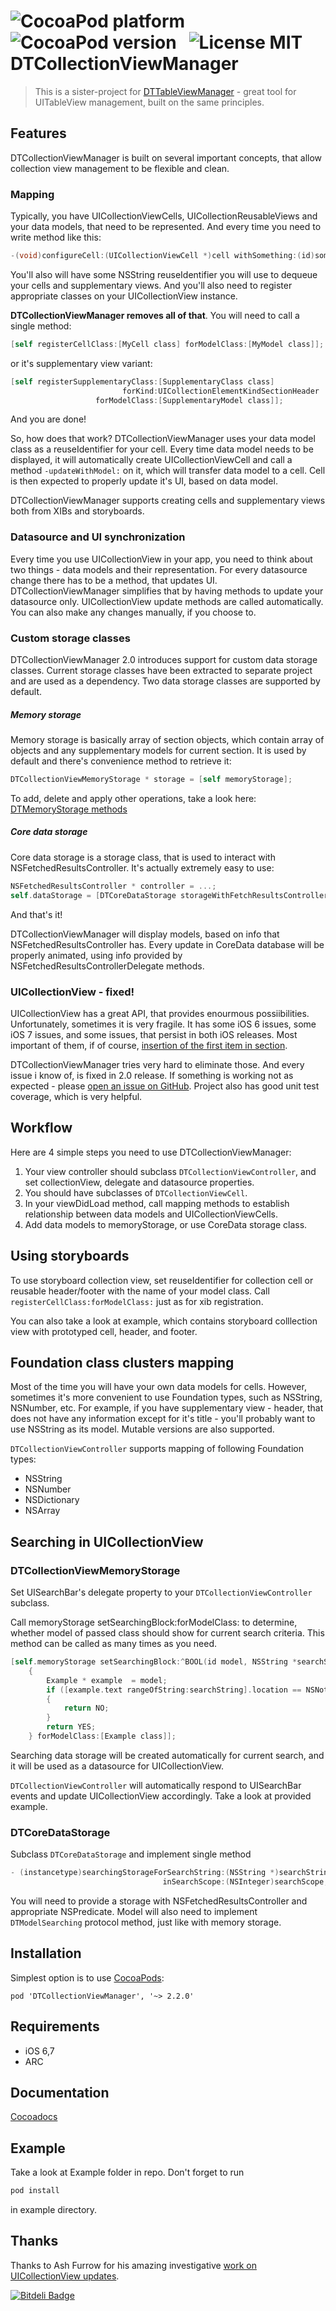 ![CocoaPod platform](https://cocoapod-badges.herokuapp.com/p/DTCollectionViewManager/badge.svg) &nbsp;
![CocoaPod version](https://cocoapod-badges.herokuapp.com/v/DTCollectionViewManager/badge.svg) &nbsp;
![License MIT](https://go-shields.herokuapp.com/license-MIT-blue.png)
DTCollectionViewManager
=======================

> This is a sister-project for [DTTableViewManager](https://github.com/DenHeadless/DTTableViewManager) - great tool for UITableView management, built on the same principles.


## Features

DTCollectionViewManager is built on several important concepts, that allow collection view management to be flexible and clean. 

### Mapping 

Typically, you have UICollectionViewCells, UICollectionReusableViews and your data models, that need to be represented. And every time you need to write method like this:
```objective-c
-(void)configureCell:(UICollectionViewCell *)cell withSomething:(id)something;
```

You'll also will have some NSString reuseIdentifier you will use to dequeue your cells and supplementary views. And you'll also need to register appropriate classes on your UICollectionView instance. 

**DTCollectionViewManager removes all of that**. You will need to call a single method:

```objective-c
[self registerCellClass:[MyCell class] forModelClass:[MyModel class]];
```

or it's supplementary view variant:

```objective-c
[self registerSupplementaryClass:[SupplementaryClass class] 
                         forKind:UICollectionElementKindSectionHeader 
                   forModelClass:[SupplementaryModel class]];
```
And you are done! 

So, how does that work? DTCollectionViewManager uses your data model class as a reuseIdentifier for your cell. Every time data model needs to be displayed, it will automatically create UICollectionViewCell and call a method `-updateWithModel:` on it, which will transfer data model to a cell. Cell is then expected to properly update it's UI, based on data model.

DTCollectionViewManager supports creating cells and supplementary views both from XIBs and storyboards.

### Datasource and UI synchronization

Every time you use UICollectionView in your app, you need to think about two things - data models and their representation. For every datasource change there has to be a method, that updates UI. DTCollectionViewManager simplifies that by having methods to update your datasource only. UICollectionView update methods are called automatically. You can also make any changes manually, if you choose to. 

### Custom storage classes

DTCollectionViewManager 2.0 introduces support for custom data storage classes. Current storage classes have been extracted to separate project and are used as a dependency. Two data storage classes are supported by default.

##### Memory storage 

Memory storage is basically array of section objects, which contain array of objects and any supplementary models for current section. It is used by default and there's convenience method to retrieve it:

```objective-c
DTCollectionViewMemoryStorage * storage = [self memoryStorage];
```

To add, delete and apply other operations, take a look here: [DTMemoryStorage methods](https://github.com/DenHeadless/DTModelStorage/blob/master/README.md#adding-items)

##### Core data storage 

Core data storage is a storage class, that is used to interact with NSFetchedResultsController. It's actually extremely easy to use:

```objective-c
NSFetchedResultsController * controller = ...;
self.dataStorage = [DTCoreDataStorage storageWithFetchResultsController:controller];
```

And that's it! 

DTCollectionViewManager will display models, based on info that NSFetchedResultsController has. Every update in CoreData database will be properly animated, using info provided by NSFetchedResultsControllerDelegate methods.

### UICollectionView - fixed!

UICollectionView has a great API, that provides enourmous possiibilities. Unfortunately, sometimes it is very fragile. It has some iOS 6 issues, some iOS 7 issues, and some issues, that persist in both iOS releases. Most important of them, if of course, [insertion of the first item in section](http://openradar.appspot.com/12954582). 

DTCollectionViewManager tries very hard to eliminate those. And every issue i know of, is fixed in 2.0 release. If something is working not as expected - please [open an issue on GitHub](https://github.com/DenHeadless/DTCollectionViewManager/issues). Project also has good unit test coverage, which is very helpful.

## Workflow

Here are 4 simple steps you need to use DTCollectionViewManager:

1. Your view controller should subclass `DTCollectionViewController`, and set collectionView, delegate and datasource properties.
2. You should have subclasses of `DTCollectionViewCell`.
3. In your viewDidLoad method, call mapping methods to establish relationship between data models and UICollectionViewCells.
4. Add data models to memoryStorage, or use CoreData storage class.
	
## Using storyboards

To use storyboard collection view, set reuseIdentifier for collection cell or reusable header/footer with the name of your model class. Call `registerCellClass:forModelClass:` just as for xib registration.

You can also take a look at example, which contains storyboard colllection view with prototyped cell, header, and footer.

## Foundation class clusters mapping

Most of the time you will have your own data models for cells. However, sometimes it's more convenient to use Foundation types, such as NSString, NSNumber, etc. For example, if you have supplementary view - header, that does not have any information except for it's title - you'll probably want to use NSString as its model. Mutable versions are also supported. 
 
`DTCollectionViewController` supports mapping of following Foundation types:
 
 * NSString
 * NSNumber
 * NSDictionary
 * NSArray
 
## Searching in UICollectionView

### DTCollectionViewMemoryStorage

Set UISearchBar's delegate property to your `DTCollectionViewController` subclass. 	

Call memoryStorage setSearchingBlock:forModelClass: to determine, whether model of passed class should show for current search criteria. This method can be called as many times as you need.
```objective-c
[self.memoryStorage setSearchingBlock:^BOOL(id model, NSString *searchString, NSInteger searchScope, DTSectionModel *section) 
	{
        Example * example  = model;
        if ([example.text rangeOfString:searchString].location == NSNotFound)
        {
            return NO;
        }
        return YES;
    } forModelClass:[Example class]];
```

Searching data storage will be created automatically for current search, and it will be used as a datasource for UICollectionView.

`DTCollectionViewController` will automatically respond to UISearchBar events and update UICollectionView accordingly. Take a look at provided example.

### DTCoreDataStorage

Subclass `DTCoreDataStorage` and implement single method 
```objective-c
- (instancetype)searchingStorageForSearchString:(NSString *)searchString
                                  inSearchScope:(NSInteger)searchScope;
```	

You will need to provide a storage with NSFetchedResultsController and appropriate NSPredicate. Model will also need to implement `DTModelSearching` protocol method, just like with memory storage.

## Installation

Simplest option is to use [CocoaPods](http://www.cocoapods.org):

	pod 'DTCollectionViewManager', '~> 2.2.0'
	
## Requirements

- iOS 6,7
- ARC
	
## Documentation

[Cocoadocs](http://cocoadocs.org/docsets/DTCollectionViewManager)

## Example

Take a look at Example folder in repo. Don't forget to run 

```bash
pod install 
```
in example directory.

## Thanks

Thanks to Ash Furrow for his amazing investigative [work on UICollectionView updates](https://github.com/AshFurrow/UICollectionView-NSFetchedResultsController).

[![Bitdeli Badge](https://d2weczhvl823v0.cloudfront.net/DenHeadless/dtcollectionviewmanager/trend.png)](https://bitdeli.com/free "Bitdeli Badge")

